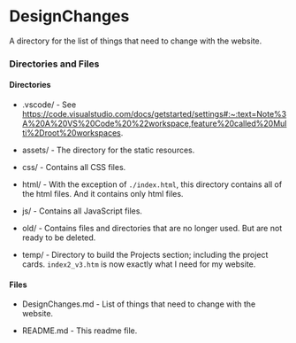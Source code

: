 # DesignChanges

A directory for the list of things that need to change with the website.

### Directories and Files

#### Directories

- .vscode/ - See https://code.visualstudio.com/docs/getstarted/settings#:~:text=Note%3A%20A%20VS%20Code%20%22workspace,feature%20called%20Multi%2Droot%20workspaces.

- assets/ - The directory for the static resources.

- css/ - Contains all CSS files.

- html/ - With the exception of `./index.html`, this directory contains all of the html files. And it contains only html files.

- js/ - Contains all JavaScript files.

- old/ - Contains files and directories that are no longer used. But are not ready to be deleted.

- temp/ - Directory to build the Projects section; including the project cards. `index2_v3.htm` is now exactly what I need for my website.

#### Files

- DesignChanges.md - List of things that need to change with the website.

- README.md - This readme file.
